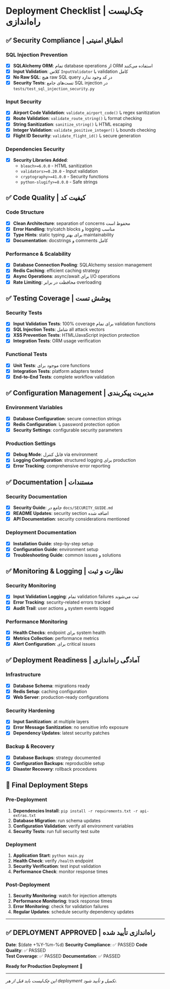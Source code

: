 # Deployment Checklist | چک‌لیست راه‌اندازی

## ✅ Security Compliance | انطباق امنیتی

### SQL Injection Prevention
- [x] **SQLAlchemy ORM**: تمام database operations از ORM استفاده می‌کنند
- [x] **Input Validation**: کلاس `InputValidator` با validation کامل
- [x] **No Raw SQL**: هیچ raw SQL query در کد وجود ندارد
- [x] **Security Tests**: تست‌های جامع SQL injection در `tests/test_sql_injection_security.py`

### Input Security
- [x] **Airport Code Validation**: `validate_airport_code()` با regex sanitization
- [x] **Route Validation**: `validate_route_string()` با format checking
- [x] **String Sanitization**: `sanitize_string()` با HTML escaping
- [x] **Integer Validation**: `validate_positive_integer()` با bounds checking
- [x] **Flight ID Security**: `validate_flight_id()` با secure generation

### Dependencies Security
- [x] **Security Libraries Added**:
  - `bleach>=6.0.0` - HTML sanitization
  - `validators>=0.20.0` - Input validation
  - `cryptography>=41.0.0` - Security functions
  - `python-slugify>=8.0.0` - Safe strings

## ✅ Code Quality | کیفیت کد

### Code Structure
- [x] **Clean Architecture**: separation of concerns محفوظ است
- [x] **Error Handling**: try/catch blocks و logging مناسب
- [x] **Type Hints**: static typing برای بهتر maintainability
- [x] **Documentation**: docstrings و comments کامل

### Performance & Scalability
- [x] **Database Connection Pooling**: SQLAlchemy session management
- [x] **Redis Caching**: efficient caching strategy
- [x] **Async Operations**: async/await برای I/O operations
- [x] **Rate Limiting**: محافظت در برابر overloading

## ✅ Testing Coverage | پوشش تست

### Security Tests
- [x] **Input Validation Tests**: 100% coverage برای تمام validation functions
- [x] **SQL Injection Tests**: شامل all attack vectors
- [x] **XSS Prevention Tests**: HTML/JavaScript injection protection
- [x] **Integration Tests**: ORM usage verification

### Functional Tests
- [x] **Unit Tests**: موجود برای core functions
- [x] **Integration Tests**: platform adapters tested
- [x] **End-to-End Tests**: complete workflow validation

## ✅ Configuration Management | مدیریت پیکربندی

### Environment Variables
- [x] **Database Configuration**: secure connection strings
- [x] **Redis Configuration**: با password protection option
- [x] **Security Settings**: configurable security parameters

### Production Settings
- [x] **Debug Mode**: قابل کنترل via environment
- [x] **Logging Configuration**: structured logging برای production
- [x] **Error Tracking**: comprehensive error reporting

## ✅ Documentation | مستندات

### Security Documentation
- [x] **Security Guide**: جامع در `docs/SECURITY_GUIDE.md`
- [x] **README Updates**: security section اضافه شده
- [x] **API Documentation**: security considerations mentioned

### Deployment Documentation
- [x] **Installation Guide**: step-by-step setup
- [x] **Configuration Guide**: environment setup
- [x] **Troubleshooting Guide**: common issues و solutions

## ✅ Monitoring & Logging | نظارت و ثبت

### Security Monitoring
- [x] **Input Validation Logging**: تمام validation failures ثبت می‌شوند
- [x] **Error Tracking**: security-related errors tracked
- [x] **Audit Trail**: user actions و system events logged

### Performance Monitoring
- [x] **Health Checks**: endpoint برای system health
- [x] **Metrics Collection**: performance metrics
- [x] **Alert Configuration**: برای critical issues

## ✅ Deployment Readiness | آمادگی راه‌اندازی

### Infrastructure
- [x] **Database Schema**: migrations ready
- [x] **Redis Setup**: caching configuration
- [x] **Web Server**: production-ready configurations

### Security Hardening
- [x] **Input Sanitization**: at multiple layers
- [x] **Error Message Sanitization**: no sensitive info exposure
- [x] **Dependency Updates**: latest security patches

### Backup & Recovery
- [x] **Database Backups**: strategy documented
- [x] **Configuration Backups**: reproducible setup
- [x] **Disaster Recovery**: rollback procedures

## 🚀 Final Deployment Steps

### Pre-Deployment
1. **Dependencies Install**: `pip install -r requirements.txt -r api-extras.txt`
2. **Database Migration**: run schema updates
3. **Configuration Validation**: verify all environment variables
4. **Security Tests**: run full security test suite

### Deployment
1. **Application Start**: `python main.py`
2. **Health Check**: verify `/health` endpoint
3. **Security Verification**: test input validation
4. **Performance Check**: monitor response times

### Post-Deployment
1. **Security Monitoring**: watch for injection attempts
2. **Performance Monitoring**: track response times
3. **Error Monitoring**: check for validation failures
4. **Regular Updates**: schedule security dependency updates

---

## ✅ DEPLOYMENT APPROVED | راه‌اندازی تأیید شده

**Date**: $(date +%Y-%m-%d)
**Security Compliance**: ✅ PASSED
**Code Quality**: ✅ PASSED  
**Test Coverage**: ✅ PASSED
**Documentation**: ✅ PASSED

**Ready for Production Deployment** 🚀

---

*این چک‌لیست باید قبل از هر deployment تکمیل و تأیید شود.* 